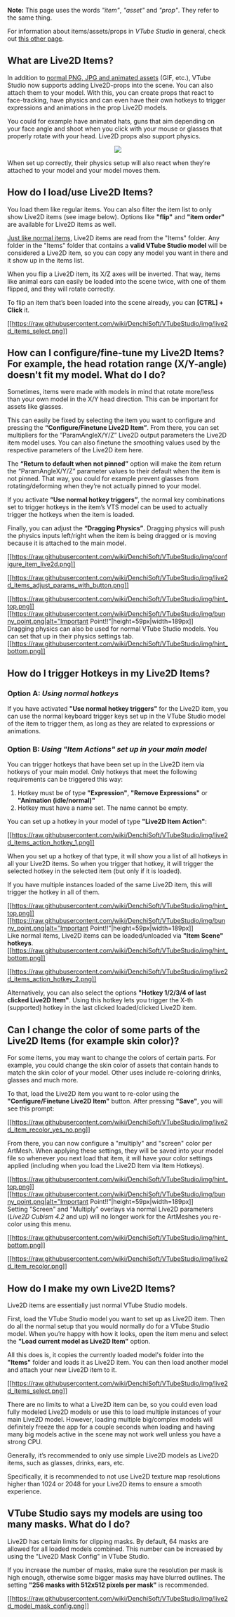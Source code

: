 **Note:** This page uses the words _"item"_, _"asset"_ and _"prop"_. They refer to the same thing. 

For information about items/assets/props in _VTube Studio_ in general, check out [this other page](https://github.com/DenchiSoft/VTubeStudio/wiki/Item-System).

## What are Live2D Items?

In addition to [normal PNG, JPG and animated assets](https://github.com/DenchiSoft/VTubeStudio/wiki/Item-System) (GIF, etc.), VTube Studio now supports adding Live2D-props into the scene. You can also attach them to your model. With this, you can create props that react to face-tracking, have physics and can even have their own hotkeys to trigger expressions and animations in the prop Live2D models.

You could for example have animated hats, guns that aim depending on your face angle and shoot when you click with your mouse or glasses that properly rotate with your head. Live2D props also support physics.

<p align="center">
  <img src="https://raw.githubusercontent.com/wiki/DenchiSoft/VTubeStudio/img/pudding_head_gif.gif" />
</p>

When set up correctly, their physics setup will also react when they’re attached to your model and your model moves them.

## How do I load/use Live2D Items?

You load them like regular items. You can also filter the item list to only show Live2D items (see image below). Options like **"flip"** and **"item order"** are available for Live2D items as well.

[Just like normal items](https://github.com/DenchiSoft/VTubeStudio/wiki/Item-System), Live2D items are read from the "Items" folder. Any folder in the "Items" folder that contains a **valid VTube Studio model** will be considered a Live2D item, so you can copy any model you want in there and it show up in the items list.

When you flip a Live2D item, its X/Z axes will be inverted. That way, items like animal ears can easily be loaded into the scene twice, with one of them flipped, and they will rotate correctly.

To flip an item that’s been loaded into the scene already, you can **[CTRL] + Click** it. 

[[https://raw.githubusercontent.com/wiki/DenchiSoft/VTubeStudio/img/live2d_items_select.png]]

## How can I configure/fine-tune my Live2D Items? For example, the head rotation range (X/Y-angle) doesn't fit my model. What do I do?

Sometimes, items were made with models in mind that rotate more/less than your own model in the X/Y head direction. This can be important for assets like glasses.

This can easily be fixed by selecting the item you want to configure and pressing the **“Configure/Finetune Live2D Item”**. From there, you can set multipliers for the “ParamAngleX/Y/Z” Live2D output parameters the Live2D item model uses. You can also finetune the smoothing values used by the respective parameters of the Live2D item here.

The **“Return to default when not pinned”** option will make the item return the “ParamAngleX/Y/Z”  parameter values to their default when the item is not pinned. That way, you could for example prevent glasses from rotating/deforming when they’re not actually pinned to your model. 

If you activate **“Use normal hotkey triggers”**, the normal key combinations set to trigger hotkeys in the item’s VTS model can be used to actually trigger the hotkeys when the item is loaded.

Finally, you can adjust the **“Dragging Physics”**. Dragging physics will push the physics inputs left/right when the item is being dragged or is moving because it is attached to the main model. 

[[https://raw.githubusercontent.com/wiki/DenchiSoft/VTubeStudio/img/configure_item_live2d.png]]

[[https://raw.githubusercontent.com/wiki/DenchiSoft/VTubeStudio/img/live2d_items_adjust_params_with_button.png]]

[[https://raw.githubusercontent.com/wiki/DenchiSoft/VTubeStudio/img/hint_top.png]]
[[https://raw.githubusercontent.com/wiki/DenchiSoft/VTubeStudio/img/bunny_point.png|alt="Important Point!!"|height=59px|width=189px]]<br/>
Dragging physics can also be used for normal VTube Studio models. You can set that up in their physics settings tab.
[[https://raw.githubusercontent.com/wiki/DenchiSoft/VTubeStudio/img/hint_bottom.png]]

## How do I trigger Hotkeys in my Live2D Items?

### Option A: _Using normal hotkeys_

If you have activated **"Use normal hotkey triggers"** for the Live2D item, you can use the normal keyboard trigger keys set up in the VTube Studio model of the item to trigger them, as long as they are related to expressions or animations.

### Option B: _Using "Item Actions" set up in your main model_

You can trigger hotkeys that have been set up in the Live2D item via hotkeys of your main model. Only hotkeys that meet the following requirements can be triggered this way:

1. Hotkey must be of type **"Expression"**, **"Remove Expressions"** or **"Animation (idle/normal)"**
2. Hotkey must have a name set. The name cannot be empty.

You can set up a hotkey in your model of type **"Live2D Item Action"**:

[[https://raw.githubusercontent.com/wiki/DenchiSoft/VTubeStudio/img/live2d_items_action_hotkey_1.png]]

When you set up a hotkey of that type, it will show you a list of all hotkeys in all your Live2D items. So when you trigger that hotkey, it will trigger the selected hotkey in the selected item (but only if it is loaded).

If you have multiple instances loaded of the same Live2D item, this will trigger the hotkey in all of them.

[[https://raw.githubusercontent.com/wiki/DenchiSoft/VTubeStudio/img/hint_top.png]]
[[https://raw.githubusercontent.com/wiki/DenchiSoft/VTubeStudio/img/bunny_point.png|alt="Important Point!!"|height=59px|width=189px]]<br/>
Like normal items, Live2D items can be loaded/unloaded via **"Item Scene" hotkeys**.
[[https://raw.githubusercontent.com/wiki/DenchiSoft/VTubeStudio/img/hint_bottom.png]]

[[https://raw.githubusercontent.com/wiki/DenchiSoft/VTubeStudio/img/live2d_items_action_hotkey_2.png]]

Alternatively, you can also select the options **"Hotkey 1/2/3/4 of last clicked Live2D Item"**. Using this hotkey lets you trigger the X-th (supported) hotkey in the last clicked loaded/clicked Live2D item.

## Can I change the color of some parts of the Live2D Items (for example skin color)?

For some items, you may want to change the colors of certain parts. For example, you could change the skin color of assets that contain hands to match the skin color of your model. Other uses include re-coloring drinks, glasses and much more.

To that, load the Live2D item you want to re-color using the **"Configure/Finetune Live2D Item"** button. After pressing **"Save"**, you will see this prompt:

[[https://raw.githubusercontent.com/wiki/DenchiSoft/VTubeStudio/img/live2d_item_recolor_yes_no.png]]

From there, you can now configure a "multiply" and "screen" color per ArtMesh. When applying these settings, they will be saved into your model file so whenever you next load that item, it will have your color settings applied (including when you load the Live2D Item via Item Hotkeys).

[[https://raw.githubusercontent.com/wiki/DenchiSoft/VTubeStudio/img/hint_top.png]]
[[https://raw.githubusercontent.com/wiki/DenchiSoft/VTubeStudio/img/bunny_point.png|alt="Important Point!!"|height=59px|width=189px]]<br/>
Setting "Screen" and "Multiply" overlays via normal Live2D parameters (_Live2D Cubism 4.2_ and up) will no longer work for the ArtMeshes you re-color using this menu.

[[https://raw.githubusercontent.com/wiki/DenchiSoft/VTubeStudio/img/hint_bottom.png]]

[[https://raw.githubusercontent.com/wiki/DenchiSoft/VTubeStudio/img/live2d_item_recolor.png]]


## How do I make my own Live2D Items?

Live2D items are essentially just normal VTube Studio models.

First, load the VTube Studio model you want to set up as Live2D item. Then do all the normal setup that you would normally do for a VTube Studio model. When you’re happy with how it looks, open the item  menu and select the **"Load current model as Live2D Item"** option.

All this does is, it copies the currently loaded model's folder into the **"Items"** folder and loads it as Live2D item. You can then load another model and attach your new Live2D item to it. 

[[https://raw.githubusercontent.com/wiki/DenchiSoft/VTubeStudio/img/live2d_items_select.png]]

There are no limits to what a Live2D item can be, so you could even load fully modeled Live2D models or use this to load multiple instances of your main Live2D model. However, loading multiple big/complex models will definitely freeze the app for a couple seconds when loading and having many big models active in the scene may not work well unless you have a strong CPU.

Generally, it’s recommended to only use simple Live2D models as Live2D items, such as glasses, drinks, ears, etc.

Specifically, it is recommended to not use Live2D texture map resolutions higher than 1024 or 2048 for your Live2D items to ensure a smooth experience.

## VTube Studio says my models are using too many masks. What do I do?

Live2D has certain limits for clipping masks. By default, 64 masks are allowed for all loaded models combined. This number can be increased by using the "Live2D Mask Config" in VTube Studio.

If you increase the number of masks, make sure the resolution per mask is high enough, otherwise some bigger masks may have blurred outlines. The setting **"256 masks with 512x512 pixels per mask"** is recommended.


[[https://raw.githubusercontent.com/wiki/DenchiSoft/VTubeStudio/img/live2d_model_mask_config.png]]
